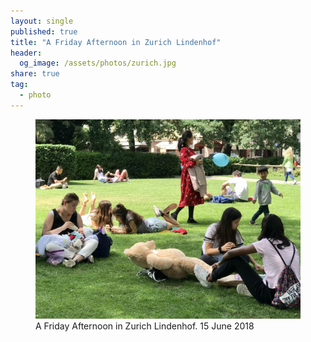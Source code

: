 ```yaml
---
layout: single
published: true
title: "A Friday Afternoon in Zurich Lindenhof"
header:
  og_image: /assets/photos/zurich.jpg
share: true
tag:
  - photo
---
```

<figure class="full">
    <a href="/assets/photos/zurich.jpg"><img src="/assets/photos/zurich.jpg"></a>
    <figcaption>A Friday Afternoon in Zurich Lindenhof. 15 June 2018</figcaption>
</figure>
